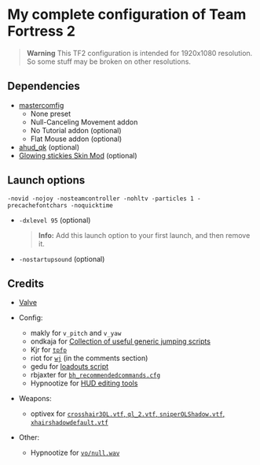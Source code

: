 # My complete configuration of Team Fortress 2

> **Warning**
> This TF2 configuration is intended for 1920x1080 resolution. So some stuff may be broken on other resolutions.

## Dependencies

* [mastercomfig](https://github.com/mastercomfig/mastercomfig)
  * None preset
  * Null-Canceling Movement addon
  * No Tutorial addon (optional)
  * Flat Mouse addon (optional)
* [ahud_qk](https://github.com/qkeitoe/ahud_qk) (optional)
* [Glowing stickies Skin Mod](https://jump.tf/forum/index.php?topic=17.0) (optional)

## Launch options

    -novid -nojoy -nosteamcontroller -nohltv -particles 1 -precachefontchars -noquicktime

* `-dxlevel 95` (optional)
  > **Info:** Add this launch option to your first launch, and then remove it.
* `-nostartupsound` (optional)

## Credits

* [Valve](https://www.valvesoftware.com/en/)

* Config:
  * makly for `v_pitch` and `v_yaw`
  * ondkaja for [Collection of useful generic jumping scripts](https://jump.tf/forum/index.php?topic=3299.0)
  * Kjr for [`tpfp`](https://discord.com/channels/373855931169243146/373855931169243149/1101732562172379228)
  * riot for [`wj`](https://www.youtube.com/watch?v=LBmxSPiP3To) (in the comments section)
  * gedu for [loadouts script](https://www.teamfortress.tv/post/882069/resupply-bind-for-different-loadouts)
  * rbjaxter for [`bh_recommendedcommands.cfg`](https://github.com/rbjaxter/budhud/blob/master/cfg/bh_recommendedcommands.cfg)
  * Hypnootize for [HUD editing tools](https://github.com/Hypnootize/hypnotize-hud/blob/master/resource/tools/hud%20cfg.cfg)

* Weapons:
  * optivex for [`crosshair3OL.vtf`, `ql_2.vtf`, `sniperOLShadow.vtf`, `xhairshadowdefault.vtf`](https://drive.google.com/file/d/1J5q1A2Pxf0NtX8MRHxrNjAiv7KcaMXVC/edit)

* Other:
  * Hypnootize for [`vo/null.wav`](https://github.com/Hypnootize/m0rehud/blob/master/sound/vo/null.wav)
